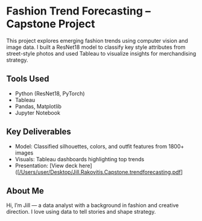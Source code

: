 # Fashion Trend Forecasting – Capstone Project

This project explores emerging fashion trends using computer vision and image data. I built a ResNet18 model to classify key style attributes from street-style photos and used Tableau to visualize insights for merchandising strategy.

## Tools Used
- Python (ResNet18, PyTorch)
- Tableau
- Pandas, Matplotlib
- Jupyter Notebook

## Key Deliverables
- Model: Classified silhouettes, colors, and outfit features from 1800+ images
- Visuals: Tableau dashboards highlighting top trends
- Presentation: [View deck here]([[/Users/user/Desktop/Jill.Rakovitis.Capstone.trendforecasting.pdf](https://www.canva.com/design/DAGsgexCJJY/1eTM9mpHqU2MS_pune-L8g/edit?utm_content=DAGsgexCJJY&utm_campaign=designshare&utm_medium=link2&utm_source=sharebutton)]


## About Me
Hi, I’m Jill — a data analyst with a background in fashion and creative direction. I love using data to tell stories and shape strategy.
